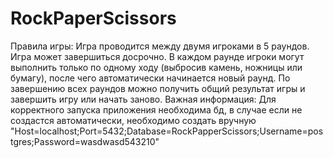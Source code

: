 # RockPaperScissors
Правила игры:
Игра проводится между двумя игроками в 5 раундов. Игра может завершиться досрочно.
В каждом раунде игроки могут выполнить только по одному ходу (выбросив камень, ножницы или бумагу),
после чего автоматически начинается новый раунд. По завершению всех раундов можно получить общий
результат игры и завершить игру или начать заново.
Важная информация:
Для корректного запуска приложения необходима бд, в случае если не создастся автоматически, необходимо создать вручную
"Host=localhost;Port=5432;Database=RockPapperScissors;Username=postgres;Password=wasdwasd543210"
